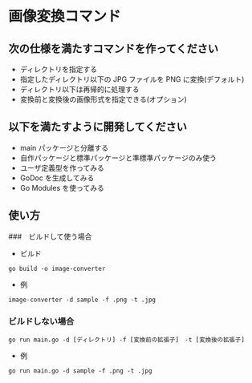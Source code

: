 # 画像変換コマンド

## 次の仕様を満たすコマンドを作ってください

- ディレクトリを指定する
- 指定したディレクトリ以下の JPG ファイルを PNG に変換(デフォルト)
- ディレクトリ以下は再帰的に処理する
- 変換前と変換後の画像形式を指定できる(オプション)

## 以下を満たすように開発してください

- main パッケージと分離する
- 自作パッケージと標準パッケージと準標準パッケージのみ使う
- ユーザ定義型を作ってみる
- GoDoc を生成してみる
- Go Modules を使ってみる

## 使い方

###　ビルドして使う場合

- ビルド

```
go build -o image-converter
```

- 例

```
image-converter -d sample -f .png -t .jpg
```

### ビルドしない場合

```
go run main.go -d [ディレクトリ] -f [変換前の拡張子]　-t [変換後の拡張子]
```

- 例

```
go run main.go -d sample -f .png -t .jpg
```
